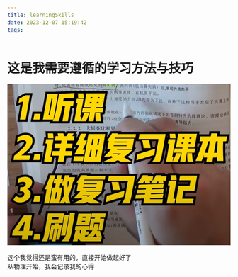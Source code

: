 ```yaml
---
title: learningSkills
date: 2023-12-07 15:19:42
tags:
---
```


# 这是我需要遵循的学习方法与技巧

![from jingtang](images/2023-12-07_15-18.png) 

这个我觉得还是蛮有用的，直接开始做起好了  
从物理开始，我会记录我的心得
